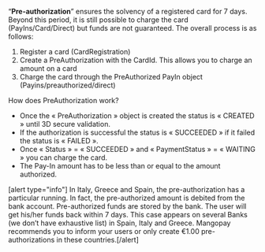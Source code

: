 “**Pre-authorization**” ensures the solvency of a registered card for 7 days. Beyond this period, it is still possible to charge the card (PayIns/Card/Direct) but funds are not guaranteed.
The overall process is as follows:
1. Register a card (CardRegistration)
2.  Create a PreAuthorization with the CardId. This allows you to charge an amount on a card
3.  Charge the card through the PreAuthorized PayIn object (Payins/preauthorized/direct)

How does PreAuthorization work?

* Once the « PreAuthorization » object is created the status is « CREATED » until 3D secure validation.
* If the authorization is successful the status is « SUCCEEDED » if it failed the status is « FAILED ».
* Once « Status » = « SUCCEEDED » and « PaymentStatus » = « WAITING » you can charge the card.
* The Pay-In amount has to be less than or equal to the amount authorized.

[alert type="info"] In Italy, Greece and Spain, the pre-authorization has a particular running. In fact, the pre-authorized amount is debited from the bank account. Pre-authorized funds are stored by the bank. The user will get his/her funds back within 7 days.
This case appears on several Banks (we don’t have exhaustive list) in Spain, Italy and Greece. Mangopay recommends you to inform your users or only create €1.00 pre-authorizations in these countries.[/alert]

